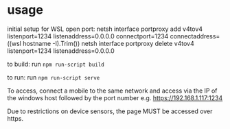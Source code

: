 usage
=====

initial setup for WSL open port: netsh interface portproxy add v4tov4 listenport=1234 listenaddress=0.0.0.0 connectport=1234 connectaddress=$($(wsl hostname -I).Trim())
netsh interface portproxy delete v4tov4 listenport=1234 listenaddress=0.0.0.0

to build:  run `npm run-script build`

to run: run `npm run-script serve`

To access, connect a mobile to the same network
and access via the IP of the windows host followed by the port number
e.g. https://192.168.1.117:1234

Due to restrictions on device sensors, the page MUST be accessed
over https. 
